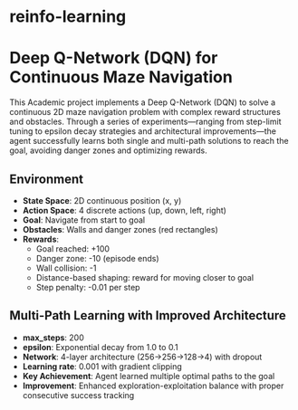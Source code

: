 # reinfo-learning

# Deep Q-Network (DQN) for Continuous Maze Navigation

This Academic project implements a Deep Q-Network (DQN) to solve a continuous 2D maze navigation problem with complex reward structures and obstacles. Through a series of experiments—ranging from step-limit tuning to epsilon decay strategies and architectural improvements—the agent successfully learns both single and multi-path solutions to reach the goal, avoiding danger zones and optimizing rewards.


## Environment
- **State Space**: 2D continuous position (x, y) 
- **Action Space**: 4 discrete actions (up, down, left, right)
- **Goal**: Navigate from start to goal 
- **Obstacles**: Walls and danger zones (red rectangles)
- **Rewards**: 
  - Goal reached: +100
  - Danger zone: -10 (episode ends)
  - Wall collision: -1
  - Distance-based shaping: reward for moving closer to goal
  - Step penalty: -0.01 per step


## Multi-Path Learning with Improved Architecture
- **max_steps**: 200
- **epsilon**: Exponential decay from 1.0 to 0.1
- **Network**: 4-layer architecture (256→256→128→4) with dropout
- **Learning rate**: 0.001 with gradient clipping
- **Key Achievement**: Agent learned multiple optimal paths to the goal
- **Improvement**: Enhanced exploration-exploitation balance with proper consecutive success tracking
